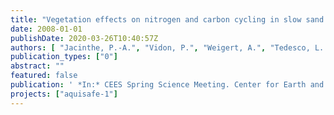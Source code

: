 ```yaml
---
title: "Vegetation effects on nitrogen and carbon cycling in slow sand filters."
date: 2008-01-01
publishDate: 2020-03-26T10:40:57Z
authors: [ "Jacinthe, P.-A.", "Vidon, P.", "Weigert, A.", "Tedesco, L. P.", "Litz, N.", "Bartel, H.", "Grützmacher, G." ]
publication_types: ["0"]
abstract: ""
featured: false
publication: ' *In:* CEES Spring Science Meeting. Center for Earth and Environmental Science, Indiana University-Purdue University, Indianapolis, USA. 09. -10. April 2008'
projects: ["aquisafe-1"]
---
```


